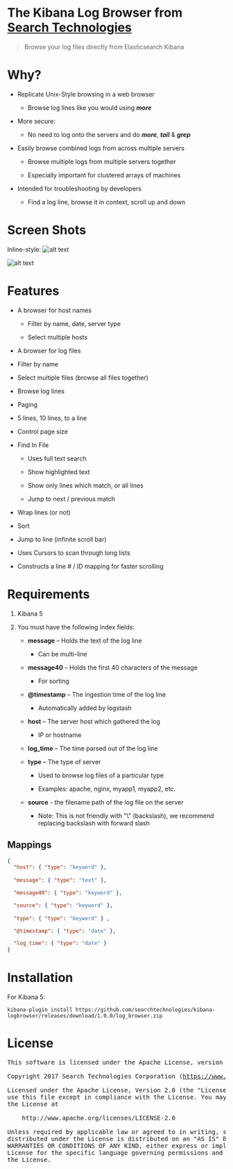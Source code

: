 # The Kibana Log Browser from [Search Technologies](http://www.searchtechnologies.com) 

> Browse your log files directly from Elasticsearch Kibana

# Why?

 - Replicate Unix-Style browsing in a web browser
 
   - Browse log lines like you would using **_more_**
 
 - More secure:
 
   - No need to log onto the servers and do **_more_**, **_tail_** & **_grep_**
   
 - Easily browse combined logs from across multiple servers
 
   - Browse multiple logs from multiple servers together
   
   - Especially important for clustered arrays of machines
   
 - Intended for troubleshooting by developers
 
   - Find a log line, browse it in context, scroll up and down

# Screen Shots

Inline-style: 
![alt text](https://cloud.githubusercontent.com/assets/1406946/23687388/3d6eaf50-037c-11e7-8e37-970e8cfc3fa5.PNG "Shows selecting servers and files")

![alt text](https://cloud.githubusercontent.com/assets/1406946/23687390/3d7928d6-037c-11e7-8b61-05883a147a3f.PNG "Search and highlight")

# Features

 - A browser for host names
 
   - Filter by name, date, server type
 
   - Select multiple hosts
 
 -  A browser for log files
 
   - Filter by name
   
   - Select multiple files (browse all files together)
   
 -  Browse log lines

 -  Paging
 
   -  5 lines, 10 lines, to a line
   
   -  Control page size
   
-  Find In File

   -  Uses full text search
   
   -  Show highlighted text
   
   -  Show only lines which match, or all lines
   
   -  Jump to next / previous match
   
-  Wrap lines (or not)

-  Sort

-  Jump to line (infinite scroll bar)

-  Uses Cursors to scan through long lists

-  Constructs a line # / ID mapping for faster scrolling


# Requirements

1. Kibana 5
 
2. You must have the following index fields:

   - **message** – Holds the text of the log line

      - Can be multi-line
      
   - **message40** – Holds the first 40 characters of the message

      - For sorting
      
   - **@timestamp** – The ingestion time of the log line
   
      - Automatically added by logstash
      
   - **host** – The server host which gathered the log
   
      - IP or hostname

   - **log_time** – The time parsed out of the log line
   
   - **type** – The type of server
   
      - Used to browse log files of a particular type
      
      - Examples:  apache, nginx, myapp1, myapp2, etc.

   - **source** - the filename path of the log file on the server
   
      - Note: This is not friendly with "\\" (backslash), we recommend replacing backslash with forward slash
 
## Mappings
 
```JSON
{
  "host": { "type": "keyword" }, 
  
  "message": { "type": "text" }, 

  "message40": { "type": "keyword" }, 

  "source": { "type": "keyword" }, 
  
  "type": { "type": "keyword" } ,

  "@timestamp": { "type": "date" }, 

  "log_time": { "type": "date" }
}
```
 
# Installation 

For Kibana 5:

```
kibana-plugin install https://github.com/searchtechnologies/kibana-logbrowser/releases/download/1.0.0/log_browser.zip 
```

# License

<pre>
This software is licensed under the Apache License, version 2 ("ALv2"), quoted below.

Copyright 2017 Search Technologies Corporation (<a href="https://www.searchtechnologies.com">https://www.searchtechnologies.com</a>)

Licensed under the Apache License, Version 2.0 (the "License"); you may not
use this file except in compliance with the License. You may obtain a copy of
the License at

    http://www.apache.org/licenses/LICENSE-2.0

Unless required by applicable law or agreed to in writing, software
distributed under the License is distributed on an "AS IS" BASIS, WITHOUT
WARRANTIES OR CONDITIONS OF ANY KIND, either express or implied. See the
License for the specific language governing permissions and limitations under
the License.
</pre>
